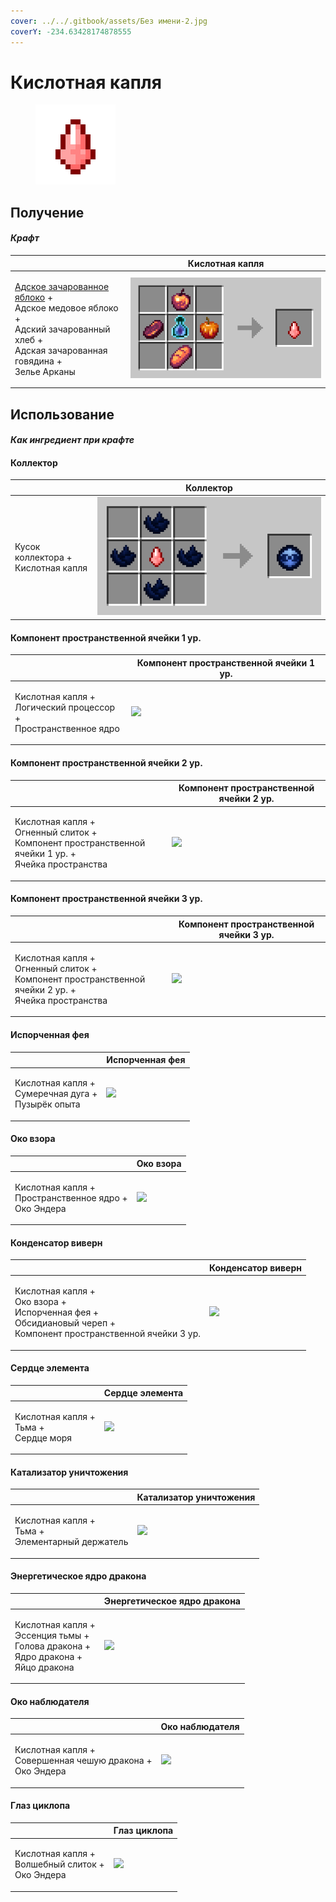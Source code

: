 ```yaml
---
cover: ../../.gitbook/assets/Без имени-2.jpg
coverY: -234.63428174878555
---
```


# Кислотная капля

<figure><img src="../../.gitbook/assets/acid_128.png" alt=""><figcaption></figcaption></figure>

## Получение

#### _Крафт_

|                                                                                                                                                                                                                   | Кислотная капля                     |
| ----------------------------------------------------------------------------------------------------------------------------------------------------------------------------------------------------------------- | ----------------------------------- |
| <p><a href="../materialy/metally-i-mineraly/rudnyi-labradorit.md">Адское зачарованное яблоко</a> +<br>Адское медовое яблоко +<br>Адский зачарованный хлеб +<br>Адская зачарованная говядина +<br>Зелье Арканы</p> | ![](../../.gitbook/assets/acid.png) |

## Использование

#### _Как ингредиент при крафте_

#### Коллектор

|                                              | Коллектор                                      |
| -------------------------------------------- | ---------------------------------------------- |
| <p>Кусок коллектора +<br>Кислотная капля</p> | ![](<../../.gitbook/assets/collector (1).png>) |

#### Компонент пространственной ячейки 1 ур.

|                                                                             | Компонент пространственной ячейки 1 ур.                    |
| --------------------------------------------------------------------------- | ---------------------------------------------------------- |
| <p>Кислотная капля +<br>Логический процессор +<br>Пространственное ядро</p> | ![](../../.gitbook/assets/spatial\_cell\_component\_2.png) |

#### Компонент пространственной ячейки 2 ур.

|                                                                                                                   | Компонент пространственной ячейки 2 ур.                     |
| ----------------------------------------------------------------------------------------------------------------- | ----------------------------------------------------------- |
| <p>Кислотная капля +<br>Огненный слиток +<br>Компонент пространственной ячейки 1 ур. +<br>Ячейка пространства</p> | ![](../../.gitbook/assets/spatial\_cell\_component\_16.png) |

#### Компонент пространственной ячейки 3 ур.

|                                                                                                                   | Компонент пространственной ячейки 3 ур.                      |
| ----------------------------------------------------------------------------------------------------------------- | ------------------------------------------------------------ |
| <p>Кислотная капля +<br>Огненный слиток +<br>Компонент пространственной ячейки 2 ур. +<br>Ячейка пространства</p> | ![](../../.gitbook/assets/spatial\_cell\_component\_128.png) |

#### Испорченная фея

|                                                                | Испорченная фея                                 |
| -------------------------------------------------------------- | ----------------------------------------------- |
| <p>Кислотная капля +<br>Сумеречная дуга +<br>Пузырёк опыта</p> | ![](../../.gitbook/assets/corrupted\_pixie.png) |

#### Око взора

|                                                                   | Око взора                                    |
| ----------------------------------------------------------------- | -------------------------------------------- |
| <p>Кислотная капля +<br>Пространственное ядро +<br>Око Эндера</p> | ![](../../.gitbook/assets/watching\_eye.png) |

#### Конденсатор виверн

|                                                                                                                                 | Конденсатор виверн                               |
| ------------------------------------------------------------------------------------------------------------------------------- | ------------------------------------------------ |
| <p>Кислотная капля +<br>Око взора +<br>Испорченная фея +<br>Обсидиановый череп +<br>Компонент пространственной ячейки 3 ур.</p> | ![](../../.gitbook/assets/wyvern\_capacitor.png) |

#### Сердце элемента

|                                                   | Сердце элемента                           |
| ------------------------------------------------- | ----------------------------------------- |
| <p>Кислотная капля +<br>Тьма +<br>Сердце моря</p> | ![](../../.gitbook/assets/item\_life.png) |

#### Катализатор уничтожения

|                                                              | Катализатор уничтожения                              |
| ------------------------------------------------------------ | ---------------------------------------------------- |
| <p>Кислотная капля +<br>Тьма +<br>Элементарный держатель</p> | ![](../../.gitbook/assets/destruction\_catalyst.png) |

#### Энергетическое ядро дракона

|                                                                                                   | Энергетическое ядро дракона                           |
| ------------------------------------------------------------------------------------------------- | ----------------------------------------------------- |
| <p>Кислотная капля +<br>Эссенция тьмы +<br>Голова дракона +<br>Ядро дракона +<br>Яйцо дракона</p> | ![](../../.gitbook/assets/draconic\_energy\_core.png) |

#### Око наблюдателя

|                                                                       | Око наблюдателя                                       |
| --------------------------------------------------------------------- | ----------------------------------------------------- |
| <p>Кислотная капля +<br>Совершенная чешую дракона +<br>Око Эндера</p> | ![](../../.gitbook/assets/call\_of\_the\_watcher.png) |

#### Глаз циклопа

|                                                              | Глаз циклопа                                |
| ------------------------------------------------------------ | ------------------------------------------- |
| <p>Кислотная капля +<br>Волшебный слиток +<br>Око Эндера</p> | ![](../../.gitbook/assets/cyclops\_eye.png) |

